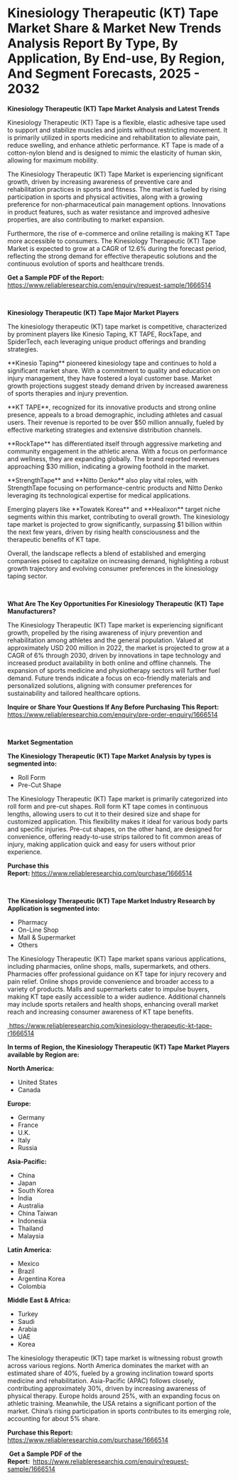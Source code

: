 <p><h1>Kinesiology Therapeutic (KT) Tape Market Share & Market New Trends Analysis Report By Type, By Application, By End-use, By Region, And Segment Forecasts, 2025 - 2032</h1></p><p><strong>Kinesiology Therapeutic (KT) Tape Market Analysis and Latest Trends</strong></p>
<p><p>Kinesiology Therapeutic (KT) Tape is a flexible, elastic adhesive tape used to support and stabilize muscles and joints without restricting movement. It is primarily utilized in sports medicine and rehabilitation to alleviate pain, reduce swelling, and enhance athletic performance. KT Tape is made of a cotton-nylon blend and is designed to mimic the elasticity of human skin, allowing for maximum mobility.</p><p>The Kinesiology Therapeutic (KT) Tape Market is experiencing significant growth, driven by increasing awareness of preventive care and rehabilitation practices in sports and fitness. The market is fueled by rising participation in sports and physical activities, along with a growing preference for non-pharmaceutical pain management options. Innovations in product features, such as water resistance and improved adhesive properties, are also contributing to market expansion. </p><p>Furthermore, the rise of e-commerce and online retailing is making KT Tape more accessible to consumers. The Kinesiology Therapeutic (KT) Tape Market is expected to grow at a CAGR of 12.6% during the forecast period, reflecting the strong demand for effective therapeutic solutions and the continuous evolution of sports and healthcare trends.</p></p>
<p><strong>Get a Sample PDF of the Report:&nbsp;</strong> <a href="https://www.reliableresearchiq.com/enquiry/request-sample/1666514?utm_campaign=2325&utm_medium=2&utm_source=Github&utm_content=ia&utm_term=14042025&utm_id=kinesiology-therapeutic-kt-tape">https://www.reliableresearchiq.com/enquiry/request-sample/1666514</a></p>
<p>&nbsp;</p>
<p><strong>Kinesiology Therapeutic (KT) Tape Major Market Players</strong></p>
<p><p>The kinesiology therapeutic (KT) tape market is competitive, characterized by prominent players like Kinesio Taping, KT TAPE, RockTape, and SpiderTech, each leveraging unique product offerings and branding strategies. </p><p>**Kinesio Taping** pioneered kinesiology tape and continues to hold a significant market share. With a commitment to quality and education on injury management, they have fostered a loyal customer base. Market growth projections suggest steady demand driven by increased awareness of sports therapies and injury prevention.</p><p>**KT TAPE**, recognized for its innovative products and strong online presence, appeals to a broad demographic, including athletes and casual users. Their revenue is reported to be over $50 million annually, fueled by effective marketing strategies and extensive distribution channels.</p><p>**RockTape** has differentiated itself through aggressive marketing and community engagement in the athletic arena. With a focus on performance and wellness, they are expanding globally. The brand reported revenues approaching $30 million, indicating a growing foothold in the market.</p><p>**StrengthTape** and **Nitto Denko** also play vital roles, with StrengthTape focusing on performance-centric products and Nitto Denko leveraging its technological expertise for medical applications. </p><p>Emerging players like **Towatek Korea** and **Healixon** target niche segments within this market, contributing to overall growth. The kinesiology tape market is projected to grow significantly, surpassing $1 billion within the next few years, driven by rising health consciousness and the therapeutic benefits of KT tape.</p><p>Overall, the landscape reflects a blend of established and emerging companies poised to capitalize on increasing demand, highlighting a robust growth trajectory and evolving consumer preferences in the kinesiology taping sector.</p></p>
<p>&nbsp;</p>
<p><strong>What Are The Key Opportunities For Kinesiology Therapeutic (KT) Tape Manufacturers?</strong></p>
<p><p>The Kinesiology Therapeutic (KT) Tape market is experiencing significant growth, propelled by the rising awareness of injury prevention and rehabilitation among athletes and the general population. Valued at approximately USD 200 million in 2022, the market is projected to grow at a CAGR of 6% through 2030, driven by innovations in tape technology and increased product availability in both online and offline channels. The expansion of sports medicine and physiotherapy sectors will further fuel demand. Future trends indicate a focus on eco-friendly materials and personalized solutions, aligning with consumer preferences for sustainability and tailored healthcare options.</p></p>
<p><strong>Inquire or Share Your Questions If Any Before Purchasing This Report:</strong> <a href="https://www.reliableresearchiq.com/enquiry/pre-order-enquiry/1666514?utm_campaign=2325&utm_medium=2&utm_source=Github&utm_content=ia&utm_term=14042025&utm_id=kinesiology-therapeutic-kt-tape">https://www.reliableresearchiq.com/enquiry/pre-order-enquiry/1666514</a></p>
<p>&nbsp;</p>
<p><strong>Market Segmentation</strong></p>
<p><strong>The Kinesiology Therapeutic (KT) Tape Market Analysis by types is segmented into:</strong></p>
<p><ul><li>Roll Form</li><li>Pre-Cut Shape</li></ul></p>
<p><p>The Kinesiology Therapeutic (KT) Tape market is primarily categorized into roll form and pre-cut shapes. Roll form KT tape comes in continuous lengths, allowing users to cut it to their desired size and shape for customized application. This flexibility makes it ideal for various body parts and specific injuries. Pre-cut shapes, on the other hand, are designed for convenience, offering ready-to-use strips tailored to fit common areas of injury, making application quick and easy for users without prior experience.</p></p>
<p><strong>Purchase this Report:&nbsp;</strong><a href="https://www.reliableresearchiq.com/purchase/1666514?utm_campaign=2325&utm_medium=2&utm_source=Github&utm_content=ia&utm_term=14042025&utm_id=kinesiology-therapeutic-kt-tape">https://www.reliableresearchiq.com/purchase/1666514</a></p>
<p>&nbsp;</p>
<p><strong>The Kinesiology Therapeutic (KT) Tape Market Industry Research by Application is segmented into:</strong></p>
<p><ul><li>Pharmacy</li><li>On-Line Shop</li><li>Mall & Supermarket</li><li>Others</li></ul></p>
<p><p>The Kinesiology Therapeutic (KT) Tape market spans various applications, including pharmacies, online shops, malls, supermarkets, and others. Pharmacies offer professional guidance on KT tape for injury recovery and pain relief. Online shops provide convenience and broader access to a variety of products. Malls and supermarkets cater to impulse buyers, making KT tape easily accessible to a wider audience. Additional channels may include sports retailers and health shops, enhancing overall market reach and increasing consumer awareness of KT tape benefits.</p></p>
<p><a href="https://www.reliableresearchiq.com/kinesiology-therapeutic-kt-tape-r1666514?utm_campaign=2325&utm_medium=2&utm_source=Github&utm_content=ia&utm_term=14042025&utm_id=kinesiology-therapeutic-kt-tape">&nbsp;https://www.reliableresearchiq.com/kinesiology-therapeutic-kt-tape-r1666514</a></p>
<p><strong>In terms of Region, the Kinesiology Therapeutic (KT) Tape Market Players available by Region are:</strong></p>
<p>
    <p> <strong> North America: </strong>
        <ul>
            <li>United States</li>
            <li>Canada</li>
        </ul>
        </p> 
    <p> <strong> Europe: </strong>
        <ul>
            <li>Germany</li>
            <li>France</li>
            <li>U.K.</li>
            <li>Italy</li>
            <li>Russia</li>
        </ul>
        </p> 
    <p> <strong> Asia-Pacific: </strong>
        <ul>
            <li>China</li>
            <li>Japan</li>
            <li>South Korea</li>
            <li>India</li>
            <li>Australia</li>
            <li>China Taiwan</li>
            <li>Indonesia</li>
            <li>Thailand</li>
            <li>Malaysia</li>
        </ul>
        </p> 
    <p> <strong> Latin America: </strong>
        <ul>
            <li>Mexico</li>
            <li>Brazil</li>
            <li>Argentina Korea</li>
            <li>Colombia</li>
        </ul>
        </p> 
    <p> <strong> Middle East & Africa: </strong>
        <ul>
            <li>Turkey</li>
            <li>Saudi</li>
            <li>Arabia</li>
            <li>UAE</li>
            <li>Korea</li>
        </ul>
    </p>
    </p>
<p><p>The kinesiology therapeutic (KT) tape market is witnessing robust growth across various regions. North America dominates the market with an estimated share of 40%, fueled by a growing inclination toward sports medicine and rehabilitation. Asia-Pacific (APAC) follows closely, contributing approximately 30%, driven by increasing awareness of physical therapy. Europe holds around 25%, with an expanding focus on athletic training. Meanwhile, the USA retains a significant portion of the market. China’s rising participation in sports contributes to its emerging role, accounting for about 5% share.</p></p>
<p><strong>Purchase this Report: </strong><a href="https://www.reliableresearchiq.com/purchase/1666514?utm_campaign=2325&utm_medium=2&utm_source=Github&utm_content=ia&utm_term=14042025&utm_id=kinesiology-therapeutic-kt-tape">https://www.reliableresearchiq.com/purchase/1666514</a></p>
<p>&nbsp;<strong>Get a Sample PDF of the Report:&nbsp;&nbsp;</strong><a href="https://www.reliableresearchiq.com/enquiry/request-sample/1666514?utm_campaign=2325&utm_medium=2&utm_source=Github&utm_content=ia&utm_term=14042025&utm_id=kinesiology-therapeutic-kt-tape">https://www.reliableresearchiq.com/enquiry/request-sample/1666514</a></p>
<p><strong></strong></p>
<p><p></p><p></p><p></p></p>